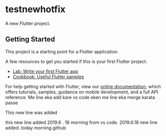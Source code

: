# testnewhotfix

A new Flutter project.

## Getting Started

This project is a starting point for a Flutter application.

A few resources to get you started if this is your first Flutter project:

- [Lab: Write your first Flutter app](https://flutter.dev/docs/get-started/codelab)
- [Cookbook: Useful Flutter samples](https://flutter.dev/docs/cookbook)

For help getting started with Flutter, view our
[online documentation](https://flutter.dev/docs), which offers tutorials,
samples, guidance on mobile development, and a full API reference.
Me line eka add kare vs code eken
me line eka merge karata passe

This new line was added

this new line added 2019.6 . 18 morning from vs code.
2019.6.18 new line added..today morning.github
